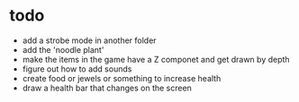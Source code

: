 # todo

* add a strobe mode in another folder
* add the 'noodle plant'
* make the items in the game have a Z componet and get drawn by depth
* figure out how to add sounds
* create food or jewels or something to increase health
* draw a health bar that changes on the screen